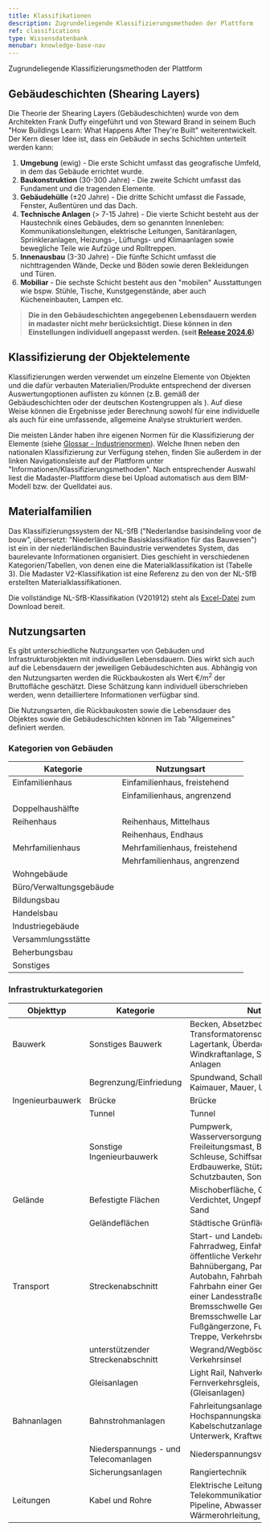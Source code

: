 ```yaml
---
title: Klassifikationen
description: Zugrundeliegende Klassifizierungsmethoden der Plattform
ref: classifications
type: Wissensdatenbank
menubar: knowledge-base-nav
---
```


Zugrundeliegende Klassifizierungsmethoden der Plattform

## Gebäudeschichten (Shearing Layers)

Die Theorie der Shearing Layers (Gebäudeschichten) wurde von dem Architekten Frank Duffy eingeführt und von Steward Brand in seinem Buch "How Buildings Learn: What Happens After They're Built" weiterentwickelt. Der Kern dieser Idee ist, dass ein Gebäude in sechs Schichten unterteilt werden kann:

 1. **Umgebung** (ewig) - Die erste Schicht umfasst das geografische Umfeld, in dem das Gebäude errichtet wurde.
 2. **Baukonstruktion** (30-300 Jahre) - Die zweite Schicht umfasst das Fundament und die tragenden Elemente.
 3. **Gebäudehülle** (±20 Jahre) - Die dritte Schicht umfasst die Fassade, Fenster, Außentüren und das Dach.
 4. **Technische Anlagen** (> 7-15 Jahre) - Die vierte Schicht besteht aus der Haustechnik eines Gebäudes, dem so genannten Innenleben: Kommunikationsleitungen, elektrische Leitungen, Sanitäranlagen, Sprinkleranlagen, Heizungs-, Lüftungs- und Klimaanlagen sowie bewegliche Teile wie Aufzüge und Rolltreppen.
 5. **Innenausbau** (3-30 Jahre) - Die fünfte Schicht umfasst die nichttragenden Wände, Decke und Böden sowie deren Bekleidungen und Türen.
 6. **Mobiliar** - Die sechste Schicht besteht aus den "mobilen" Ausstattungen wie bspw. Stühle, Tische, Kunstgegenstände, aber auch Kücheneinbauten, Lampen etc.
 
<!-- Jeder Schicht ist eine bestimmte Lebensdauer zugeordnet. So werden z.B. die Elemente in der Schicht "Gebäudehülle" regelmäßiger ausgetauscht als die in der "Baukonstruktion", jedoch nicht so häufig wie die Elemente des "Mobiliars". -->

> **Die in den Gebäudeschichten angegebenen Lebensdauern werden in madaster nicht mehr berücksichtigt. Diese können in den Einstellungen individuell angepasst werden. (seit <a href="/at/de/resources/release-notes#release-notes-20246" target="_blank">Release 2024.6</a>)**

## Klassifizierung der Objektelemente

Klassifizierungen werden verwendet um einzelne Elemente von Objekten und die dafür verbauten Materialien/Produkte entsprechend der diversen Auswertungoptionen auflisten zu können (z.B. gemäß der Gebäudeschichten oder der deutschen Kostengruppen als ). Auf diese Weise können die Ergebnisse jeder Berechnung sowohl für eine individuelle als auch für eine umfassende, allgemeine Analyse strukturiert werden.

Die meisten Länder haben ihre eigenen Normen für die Klassifizierung der Elemente (siehe <a href="/nl/en/knowledge-base/madaster-glossary.html#industry-standards" target="_blank">Glossar - Industrienormen</a>). Welche Ihnen neben den nationalen Klassifizierung zur Verfügung stehen, finden Sie außerdem in der linken Navigationsleiste auf der Plattform unter "Informationen/Klassifizierungsmethoden". Nach entsprechender Auswahl liest die Madaster-Plattform diese bei Upload automatisch aus dem BIM-Modell bzw. der Quelldatei aus.

## Materialfamilien

Das Klassifizierungssystem der NL-SfB ("Nederlandse basisindeling voor de bouw", übersetzt: "Niederländische Basisklassifikation für das Bauwesen") ist ein in der niederländischen Bauindustrie verwendetes System, das baurelevante Informationen organisiert. Dies geschieht in verschiedenen Kategorien/Tabellen, von denen eine die Materialklassifikation ist (Tabelle 3). Die Madaster V2-Klassifikation ist eine Referenz zu den von der NL-SfB erstellten Materialklassifikationen.

Die vollständige NL-SfB-Klassifikation (V201912) steht als <a href="https://ketenstandaard.nl/app/uploads/2020/03/NL-SfB_Tabel_0-4_Update-V201912.xlsx" target="_blank">Excel-Datei</a> zum Download bereit.

## Nutzungsarten

Es gibt unterschiedliche Nutzungsarten von Gebäuden und Infrastrukturobjekten mit individuellen Lebensdauern. Dies wirkt sich auch auf die Lebensdauern der jeweiligen Gebäudeschichten aus.
Abhängig von den Nutzungsarten werden die Rückbaukosten als Wert €/m<sup>2</sup> der Bruttofläche geschätzt. Diese Schätzung kann individuell überschrieben werden, wenn detailliertere Informationen verfügbar sind.

Die Nutzungsarten, die Rückbaukosten sowie die Lebensdauer des Objektes sowie die Gebäudeschichten können im Tab "Allgemeines" definiert werden.

### Kategorien von Gebäuden

|Kategorie|Nutzungsart|
|-|-|
|Einfamilienhaus|Einfamilienhaus, freistehend|
| |Einfamilienhaus, angrenzend|
|Doppelhaushälfte| |
|Reihenhaus|Reihenhaus, Mittelhaus|
| |Reihenhaus, Endhaus|
|Mehrfamilienhaus|Mehrfamilienhaus, freistehend|
| |Mehrfamilienhaus, angrenzend|
|Wohngebäude| |
|Büro/Verwaltungsgebäude| |
|Bildungsbau| |
|Handelsbau| |
|Industriegebäude| |
|Versammlungsstätte| |
|Beherbungsbau| |		
|Sonstiges| |

### Infrastrukturkategorien

|Objekttyp|Kategorie|Nutzungsart|
|-|-|-|
|Bauwerk|Sonstiges Bauwerk|Becken, Absetzbecken, Transformatorenschutz, Unterstand, Lagertank, Überdachung, Scheune, Windkraftanlage, Sonstige bauliche Anlagen|
| |Begrenzung/Einfriedung|Spundwand, Schallschutzwand, Zaun, Kaimauer, Mauer, Uferschutz|
|Ingenieurbauwerk|Brücke|Brücke|
| |Tunnel|Tunnel|
| |Sonstige Ingenieurbauwerk|Pumpwerk, Wasserversorgungs-/entsorgungsanlagen, Freileitungsmast, Bahnsteig und Zugänge, Schleuse, Schiffsanleger ,Leitdamm, Wehr, Erdbauwerke, Stützbauwerke, Schutzbauten, Sonstige Unterbauanlagen|
|Gelände|Befestigte Flächen|Mischoberfläche, Geschlossener Belag, Verdichtet, Ungepflastert, Gepflastert, Sand|
| |Geländeflächen|Städtische Grünfläche|
|Transport|Streckenabschnitt|Start- und Landebahn für den Flugverkehr, Fahrradweg, Einfahrt, Fahrspur für öffentliche Verkehrsmittel, Kreuzung, Bahnübergang, Parkplatz, Fahrbahn einer Autobahn, Fahrbahn einer Autostraße, Fahrbahn einer Gemeindestraße, Fahrspur einer Landesstraße, Reitweg, Gleis, Bremsschwelle Gemeindestraße, Bremsschwelle Landesstraße, Fußgängerzone, Fußweg, Fußweg mit Treppe, Verkehrsberuhigter Bereich|
| |unterstützender Streckenabschnitt|Wegrand/Wegböschung/Straßenrand, Verkehrsinsel|
| |Gleisanlagen|Light Rail, Nahverkehrsgleis, Fernverkehrsgleis, sonstiger Unterbau (Gleisanlagen)|
|Bahnanlagen|Bahnstrohmanlagen|Fahrleitungsanlagen, Hochspannungskabelanlagen, Kabelschutzanlagen, Schaltposten, Unterwerk, Kraftwerk|
| |Niederspannungs - und Telecomanlagen|Niederspannungsverbraucher|
| |Sicherungsanlagen|Rangiertechnik|
|Leitungen|Kabel und Rohre|Elektrische Leitung, Telekommunikationskabel, Petrochemie-Pipeline, Abwasserleitung, Wasserleitung, Wärmerohrleitung, Sonstige Rohrleitungen|
